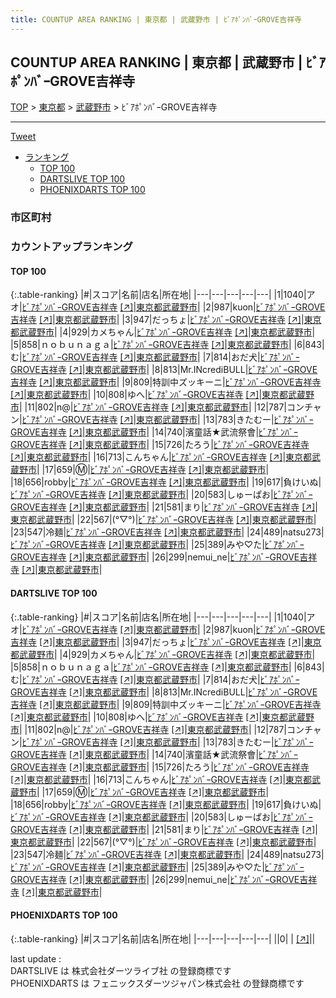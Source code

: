 ```yaml
---
title: COUNTUP AREA RANKING | 東京都 | 武蔵野市 | ﾋﾞｱﾎﾟﾝﾊﾞｰGROVE吉祥寺
---
```

## COUNTUP AREA RANKING | 東京都 | 武蔵野市 | ﾋﾞｱﾎﾟﾝﾊﾞｰGROVE吉祥寺

[TOP](/darts/rank/) > [東京都](/darts/rank/東京都/) > [武蔵野市](/darts/rank/東京都/武蔵野市/) > ﾋﾞｱﾎﾟﾝﾊﾞｰGROVE吉祥寺

___

<a href="https://twitter.com/share?ref_src=twsrc%5Etfw" data-text="COUNTUP AREA RANKING | 東京都武蔵野市ﾋﾞｱﾎﾟﾝﾊﾞｰGROVE吉祥寺" class="twitter-share-button" data-hashtags="DARTSLIVE,PHOENIXDARTS,darts,ダーツ" data-show-count="false">Tweet</a>

* [ランキング](#カウントアップランキング)
    * [TOP 100](#top-100)
    * [DARTSLIVE TOP 100](#dartslive-top-100)
    * [PHOENIXDARTS TOP 100](#phoenixdarts-top-100)

### 市区町村

<ul>

</ul>

### カウントアップランキング

#### TOP 100



{:.table-ranking}
|#|スコア|名前|店名|所在地|
|---|---|---|---|---|
|1|1040|<span class="rank-name-dl">アオ</span>|<a href="/darts/rank/shops/ab7d01d094b3f17bb21333aee1bd51e4.html">ﾋﾞｱﾎﾟﾝﾊﾞｰGROVE吉祥寺</a> <a href="https://search.dartslive.com/jp/shop/ab7d01d094b3f17bb21333aee1bd51e4">[↗]</a>|<a href="/darts/rank/東京都/武蔵野市">東京都武蔵野市</a>|
|2|987|<span class="rank-name-dl">kuon</span>|<a href="/darts/rank/shops/ab7d01d094b3f17bb21333aee1bd51e4.html">ﾋﾞｱﾎﾟﾝﾊﾞｰGROVE吉祥寺</a> <a href="https://search.dartslive.com/jp/shop/ab7d01d094b3f17bb21333aee1bd51e4">[↗]</a>|<a href="/darts/rank/東京都/武蔵野市">東京都武蔵野市</a>|
|3|947|<span class="rank-name-dl">だっちょ</span>|<a href="/darts/rank/shops/ab7d01d094b3f17bb21333aee1bd51e4.html">ﾋﾞｱﾎﾟﾝﾊﾞｰGROVE吉祥寺</a> <a href="https://search.dartslive.com/jp/shop/ab7d01d094b3f17bb21333aee1bd51e4">[↗]</a>|<a href="/darts/rank/東京都/武蔵野市">東京都武蔵野市</a>|
|4|929|<span class="rank-name-dl">カメちゃん</span>|<a href="/darts/rank/shops/ab7d01d094b3f17bb21333aee1bd51e4.html">ﾋﾞｱﾎﾟﾝﾊﾞｰGROVE吉祥寺</a> <a href="https://search.dartslive.com/jp/shop/ab7d01d094b3f17bb21333aee1bd51e4">[↗]</a>|<a href="/darts/rank/東京都/武蔵野市">東京都武蔵野市</a>|
|5|858|<span class="rank-name-dl">ｎｏｂｕｎａｇａ</span>|<a href="/darts/rank/shops/ab7d01d094b3f17bb21333aee1bd51e4.html">ﾋﾞｱﾎﾟﾝﾊﾞｰGROVE吉祥寺</a> <a href="https://search.dartslive.com/jp/shop/ab7d01d094b3f17bb21333aee1bd51e4">[↗]</a>|<a href="/darts/rank/東京都/武蔵野市">東京都武蔵野市</a>|
|6|843|<span class="rank-name-dl">む</span>|<a href="/darts/rank/shops/ab7d01d094b3f17bb21333aee1bd51e4.html">ﾋﾞｱﾎﾟﾝﾊﾞｰGROVE吉祥寺</a> <a href="https://search.dartslive.com/jp/shop/ab7d01d094b3f17bb21333aee1bd51e4">[↗]</a>|<a href="/darts/rank/東京都/武蔵野市">東京都武蔵野市</a>|
|7|814|<span class="rank-name-dl">おだ犬</span>|<a href="/darts/rank/shops/ab7d01d094b3f17bb21333aee1bd51e4.html">ﾋﾞｱﾎﾟﾝﾊﾞｰGROVE吉祥寺</a> <a href="https://search.dartslive.com/jp/shop/ab7d01d094b3f17bb21333aee1bd51e4">[↗]</a>|<a href="/darts/rank/東京都/武蔵野市">東京都武蔵野市</a>|
|8|813|<span class="rank-name-dl">Mr.INcrediBULL</span>|<a href="/darts/rank/shops/ab7d01d094b3f17bb21333aee1bd51e4.html">ﾋﾞｱﾎﾟﾝﾊﾞｰGROVE吉祥寺</a> <a href="https://search.dartslive.com/jp/shop/ab7d01d094b3f17bb21333aee1bd51e4">[↗]</a>|<a href="/darts/rank/東京都/武蔵野市">東京都武蔵野市</a>|
|9|809|<span class="rank-name-dl">特訓中ズッキーニ</span>|<a href="/darts/rank/shops/ab7d01d094b3f17bb21333aee1bd51e4.html">ﾋﾞｱﾎﾟﾝﾊﾞｰGROVE吉祥寺</a> <a href="https://search.dartslive.com/jp/shop/ab7d01d094b3f17bb21333aee1bd51e4">[↗]</a>|<a href="/darts/rank/東京都/武蔵野市">東京都武蔵野市</a>|
|10|808|<span class="rank-name-dl">ゆへ</span>|<a href="/darts/rank/shops/ab7d01d094b3f17bb21333aee1bd51e4.html">ﾋﾞｱﾎﾟﾝﾊﾞｰGROVE吉祥寺</a> <a href="https://search.dartslive.com/jp/shop/ab7d01d094b3f17bb21333aee1bd51e4">[↗]</a>|<a href="/darts/rank/東京都/武蔵野市">東京都武蔵野市</a>|
|11|802|<span class="rank-name-dl">n@</span>|<a href="/darts/rank/shops/ab7d01d094b3f17bb21333aee1bd51e4.html">ﾋﾞｱﾎﾟﾝﾊﾞｰGROVE吉祥寺</a> <a href="https://search.dartslive.com/jp/shop/ab7d01d094b3f17bb21333aee1bd51e4">[↗]</a>|<a href="/darts/rank/東京都/武蔵野市">東京都武蔵野市</a>|
|12|787|<span class="rank-name-dl">コンチャン</span>|<a href="/darts/rank/shops/ab7d01d094b3f17bb21333aee1bd51e4.html">ﾋﾞｱﾎﾟﾝﾊﾞｰGROVE吉祥寺</a> <a href="https://search.dartslive.com/jp/shop/ab7d01d094b3f17bb21333aee1bd51e4">[↗]</a>|<a href="/darts/rank/東京都/武蔵野市">東京都武蔵野市</a>|
|13|783|<span class="rank-name-dl">きたむー</span>|<a href="/darts/rank/shops/ab7d01d094b3f17bb21333aee1bd51e4.html">ﾋﾞｱﾎﾟﾝﾊﾞｰGROVE吉祥寺</a> <a href="https://search.dartslive.com/jp/shop/ab7d01d094b3f17bb21333aee1bd51e4">[↗]</a>|<a href="/darts/rank/東京都/武蔵野市">東京都武蔵野市</a>|
|14|740|<span class="rank-name-dl">濱童話★武流祭會</span>|<a href="/darts/rank/shops/ab7d01d094b3f17bb21333aee1bd51e4.html">ﾋﾞｱﾎﾟﾝﾊﾞｰGROVE吉祥寺</a> <a href="https://search.dartslive.com/jp/shop/ab7d01d094b3f17bb21333aee1bd51e4">[↗]</a>|<a href="/darts/rank/東京都/武蔵野市">東京都武蔵野市</a>|
|15|726|<span class="rank-name-dl">たろう</span>|<a href="/darts/rank/shops/ab7d01d094b3f17bb21333aee1bd51e4.html">ﾋﾞｱﾎﾟﾝﾊﾞｰGROVE吉祥寺</a> <a href="https://search.dartslive.com/jp/shop/ab7d01d094b3f17bb21333aee1bd51e4">[↗]</a>|<a href="/darts/rank/東京都/武蔵野市">東京都武蔵野市</a>|
|16|713|<span class="rank-name-dl">こんちゃん</span>|<a href="/darts/rank/shops/ab7d01d094b3f17bb21333aee1bd51e4.html">ﾋﾞｱﾎﾟﾝﾊﾞｰGROVE吉祥寺</a> <a href="https://search.dartslive.com/jp/shop/ab7d01d094b3f17bb21333aee1bd51e4">[↗]</a>|<a href="/darts/rank/東京都/武蔵野市">東京都武蔵野市</a>|
|17|659|<span class="rank-name-dl">Ⓜ️</span>|<a href="/darts/rank/shops/ab7d01d094b3f17bb21333aee1bd51e4.html">ﾋﾞｱﾎﾟﾝﾊﾞｰGROVE吉祥寺</a> <a href="https://search.dartslive.com/jp/shop/ab7d01d094b3f17bb21333aee1bd51e4">[↗]</a>|<a href="/darts/rank/東京都/武蔵野市">東京都武蔵野市</a>|
|18|656|<span class="rank-name-dl">robby</span>|<a href="/darts/rank/shops/ab7d01d094b3f17bb21333aee1bd51e4.html">ﾋﾞｱﾎﾟﾝﾊﾞｰGROVE吉祥寺</a> <a href="https://search.dartslive.com/jp/shop/ab7d01d094b3f17bb21333aee1bd51e4">[↗]</a>|<a href="/darts/rank/東京都/武蔵野市">東京都武蔵野市</a>|
|19|617|<span class="rank-name-dl">負けいぬ</span>|<a href="/darts/rank/shops/ab7d01d094b3f17bb21333aee1bd51e4.html">ﾋﾞｱﾎﾟﾝﾊﾞｰGROVE吉祥寺</a> <a href="https://search.dartslive.com/jp/shop/ab7d01d094b3f17bb21333aee1bd51e4">[↗]</a>|<a href="/darts/rank/東京都/武蔵野市">東京都武蔵野市</a>|
|20|583|<span class="rank-name-dl">しゅーぱお</span>|<a href="/darts/rank/shops/ab7d01d094b3f17bb21333aee1bd51e4.html">ﾋﾞｱﾎﾟﾝﾊﾞｰGROVE吉祥寺</a> <a href="https://search.dartslive.com/jp/shop/ab7d01d094b3f17bb21333aee1bd51e4">[↗]</a>|<a href="/darts/rank/東京都/武蔵野市">東京都武蔵野市</a>|
|21|581|<span class="rank-name-dl">まり</span>|<a href="/darts/rank/shops/ab7d01d094b3f17bb21333aee1bd51e4.html">ﾋﾞｱﾎﾟﾝﾊﾞｰGROVE吉祥寺</a> <a href="https://search.dartslive.com/jp/shop/ab7d01d094b3f17bb21333aee1bd51e4">[↗]</a>|<a href="/darts/rank/東京都/武蔵野市">東京都武蔵野市</a>|
|22|567|<span class="rank-name-dl">(°▽°)</span>|<a href="/darts/rank/shops/ab7d01d094b3f17bb21333aee1bd51e4.html">ﾋﾞｱﾎﾟﾝﾊﾞｰGROVE吉祥寺</a> <a href="https://search.dartslive.com/jp/shop/ab7d01d094b3f17bb21333aee1bd51e4">[↗]</a>|<a href="/darts/rank/東京都/武蔵野市">東京都武蔵野市</a>|
|23|547|<span class="rank-name-dl">冷麺</span>|<a href="/darts/rank/shops/ab7d01d094b3f17bb21333aee1bd51e4.html">ﾋﾞｱﾎﾟﾝﾊﾞｰGROVE吉祥寺</a> <a href="https://search.dartslive.com/jp/shop/ab7d01d094b3f17bb21333aee1bd51e4">[↗]</a>|<a href="/darts/rank/東京都/武蔵野市">東京都武蔵野市</a>|
|24|489|<span class="rank-name-dl">natsu273</span>|<a href="/darts/rank/shops/ab7d01d094b3f17bb21333aee1bd51e4.html">ﾋﾞｱﾎﾟﾝﾊﾞｰGROVE吉祥寺</a> <a href="https://search.dartslive.com/jp/shop/ab7d01d094b3f17bb21333aee1bd51e4">[↗]</a>|<a href="/darts/rank/東京都/武蔵野市">東京都武蔵野市</a>|
|25|389|<span class="rank-name-dl">みや♡た</span>|<a href="/darts/rank/shops/ab7d01d094b3f17bb21333aee1bd51e4.html">ﾋﾞｱﾎﾟﾝﾊﾞｰGROVE吉祥寺</a> <a href="https://search.dartslive.com/jp/shop/ab7d01d094b3f17bb21333aee1bd51e4">[↗]</a>|<a href="/darts/rank/東京都/武蔵野市">東京都武蔵野市</a>|
|26|299|<span class="rank-name-dl">nemui_ne</span>|<a href="/darts/rank/shops/ab7d01d094b3f17bb21333aee1bd51e4.html">ﾋﾞｱﾎﾟﾝﾊﾞｰGROVE吉祥寺</a> <a href="https://search.dartslive.com/jp/shop/ab7d01d094b3f17bb21333aee1bd51e4">[↗]</a>|<a href="/darts/rank/東京都/武蔵野市">東京都武蔵野市</a>|


#### DARTSLIVE TOP 100



{:.table-ranking}
|#|スコア|名前|店名|所在地|
|---|---|---|---|---|
|1|1040|<span class="rank-name-dl">アオ</span>|<a href="/darts/rank/shops/ab7d01d094b3f17bb21333aee1bd51e4.html">ﾋﾞｱﾎﾟﾝﾊﾞｰGROVE吉祥寺</a> <a href="https://search.dartslive.com/jp/shop/ab7d01d094b3f17bb21333aee1bd51e4">[↗]</a>|<a href="/darts/rank/東京都/武蔵野市">東京都武蔵野市</a>|
|2|987|<span class="rank-name-dl">kuon</span>|<a href="/darts/rank/shops/ab7d01d094b3f17bb21333aee1bd51e4.html">ﾋﾞｱﾎﾟﾝﾊﾞｰGROVE吉祥寺</a> <a href="https://search.dartslive.com/jp/shop/ab7d01d094b3f17bb21333aee1bd51e4">[↗]</a>|<a href="/darts/rank/東京都/武蔵野市">東京都武蔵野市</a>|
|3|947|<span class="rank-name-dl">だっちょ</span>|<a href="/darts/rank/shops/ab7d01d094b3f17bb21333aee1bd51e4.html">ﾋﾞｱﾎﾟﾝﾊﾞｰGROVE吉祥寺</a> <a href="https://search.dartslive.com/jp/shop/ab7d01d094b3f17bb21333aee1bd51e4">[↗]</a>|<a href="/darts/rank/東京都/武蔵野市">東京都武蔵野市</a>|
|4|929|<span class="rank-name-dl">カメちゃん</span>|<a href="/darts/rank/shops/ab7d01d094b3f17bb21333aee1bd51e4.html">ﾋﾞｱﾎﾟﾝﾊﾞｰGROVE吉祥寺</a> <a href="https://search.dartslive.com/jp/shop/ab7d01d094b3f17bb21333aee1bd51e4">[↗]</a>|<a href="/darts/rank/東京都/武蔵野市">東京都武蔵野市</a>|
|5|858|<span class="rank-name-dl">ｎｏｂｕｎａｇａ</span>|<a href="/darts/rank/shops/ab7d01d094b3f17bb21333aee1bd51e4.html">ﾋﾞｱﾎﾟﾝﾊﾞｰGROVE吉祥寺</a> <a href="https://search.dartslive.com/jp/shop/ab7d01d094b3f17bb21333aee1bd51e4">[↗]</a>|<a href="/darts/rank/東京都/武蔵野市">東京都武蔵野市</a>|
|6|843|<span class="rank-name-dl">む</span>|<a href="/darts/rank/shops/ab7d01d094b3f17bb21333aee1bd51e4.html">ﾋﾞｱﾎﾟﾝﾊﾞｰGROVE吉祥寺</a> <a href="https://search.dartslive.com/jp/shop/ab7d01d094b3f17bb21333aee1bd51e4">[↗]</a>|<a href="/darts/rank/東京都/武蔵野市">東京都武蔵野市</a>|
|7|814|<span class="rank-name-dl">おだ犬</span>|<a href="/darts/rank/shops/ab7d01d094b3f17bb21333aee1bd51e4.html">ﾋﾞｱﾎﾟﾝﾊﾞｰGROVE吉祥寺</a> <a href="https://search.dartslive.com/jp/shop/ab7d01d094b3f17bb21333aee1bd51e4">[↗]</a>|<a href="/darts/rank/東京都/武蔵野市">東京都武蔵野市</a>|
|8|813|<span class="rank-name-dl">Mr.INcrediBULL</span>|<a href="/darts/rank/shops/ab7d01d094b3f17bb21333aee1bd51e4.html">ﾋﾞｱﾎﾟﾝﾊﾞｰGROVE吉祥寺</a> <a href="https://search.dartslive.com/jp/shop/ab7d01d094b3f17bb21333aee1bd51e4">[↗]</a>|<a href="/darts/rank/東京都/武蔵野市">東京都武蔵野市</a>|
|9|809|<span class="rank-name-dl">特訓中ズッキーニ</span>|<a href="/darts/rank/shops/ab7d01d094b3f17bb21333aee1bd51e4.html">ﾋﾞｱﾎﾟﾝﾊﾞｰGROVE吉祥寺</a> <a href="https://search.dartslive.com/jp/shop/ab7d01d094b3f17bb21333aee1bd51e4">[↗]</a>|<a href="/darts/rank/東京都/武蔵野市">東京都武蔵野市</a>|
|10|808|<span class="rank-name-dl">ゆへ</span>|<a href="/darts/rank/shops/ab7d01d094b3f17bb21333aee1bd51e4.html">ﾋﾞｱﾎﾟﾝﾊﾞｰGROVE吉祥寺</a> <a href="https://search.dartslive.com/jp/shop/ab7d01d094b3f17bb21333aee1bd51e4">[↗]</a>|<a href="/darts/rank/東京都/武蔵野市">東京都武蔵野市</a>|
|11|802|<span class="rank-name-dl">n@</span>|<a href="/darts/rank/shops/ab7d01d094b3f17bb21333aee1bd51e4.html">ﾋﾞｱﾎﾟﾝﾊﾞｰGROVE吉祥寺</a> <a href="https://search.dartslive.com/jp/shop/ab7d01d094b3f17bb21333aee1bd51e4">[↗]</a>|<a href="/darts/rank/東京都/武蔵野市">東京都武蔵野市</a>|
|12|787|<span class="rank-name-dl">コンチャン</span>|<a href="/darts/rank/shops/ab7d01d094b3f17bb21333aee1bd51e4.html">ﾋﾞｱﾎﾟﾝﾊﾞｰGROVE吉祥寺</a> <a href="https://search.dartslive.com/jp/shop/ab7d01d094b3f17bb21333aee1bd51e4">[↗]</a>|<a href="/darts/rank/東京都/武蔵野市">東京都武蔵野市</a>|
|13|783|<span class="rank-name-dl">きたむー</span>|<a href="/darts/rank/shops/ab7d01d094b3f17bb21333aee1bd51e4.html">ﾋﾞｱﾎﾟﾝﾊﾞｰGROVE吉祥寺</a> <a href="https://search.dartslive.com/jp/shop/ab7d01d094b3f17bb21333aee1bd51e4">[↗]</a>|<a href="/darts/rank/東京都/武蔵野市">東京都武蔵野市</a>|
|14|740|<span class="rank-name-dl">濱童話★武流祭會</span>|<a href="/darts/rank/shops/ab7d01d094b3f17bb21333aee1bd51e4.html">ﾋﾞｱﾎﾟﾝﾊﾞｰGROVE吉祥寺</a> <a href="https://search.dartslive.com/jp/shop/ab7d01d094b3f17bb21333aee1bd51e4">[↗]</a>|<a href="/darts/rank/東京都/武蔵野市">東京都武蔵野市</a>|
|15|726|<span class="rank-name-dl">たろう</span>|<a href="/darts/rank/shops/ab7d01d094b3f17bb21333aee1bd51e4.html">ﾋﾞｱﾎﾟﾝﾊﾞｰGROVE吉祥寺</a> <a href="https://search.dartslive.com/jp/shop/ab7d01d094b3f17bb21333aee1bd51e4">[↗]</a>|<a href="/darts/rank/東京都/武蔵野市">東京都武蔵野市</a>|
|16|713|<span class="rank-name-dl">こんちゃん</span>|<a href="/darts/rank/shops/ab7d01d094b3f17bb21333aee1bd51e4.html">ﾋﾞｱﾎﾟﾝﾊﾞｰGROVE吉祥寺</a> <a href="https://search.dartslive.com/jp/shop/ab7d01d094b3f17bb21333aee1bd51e4">[↗]</a>|<a href="/darts/rank/東京都/武蔵野市">東京都武蔵野市</a>|
|17|659|<span class="rank-name-dl">Ⓜ️</span>|<a href="/darts/rank/shops/ab7d01d094b3f17bb21333aee1bd51e4.html">ﾋﾞｱﾎﾟﾝﾊﾞｰGROVE吉祥寺</a> <a href="https://search.dartslive.com/jp/shop/ab7d01d094b3f17bb21333aee1bd51e4">[↗]</a>|<a href="/darts/rank/東京都/武蔵野市">東京都武蔵野市</a>|
|18|656|<span class="rank-name-dl">robby</span>|<a href="/darts/rank/shops/ab7d01d094b3f17bb21333aee1bd51e4.html">ﾋﾞｱﾎﾟﾝﾊﾞｰGROVE吉祥寺</a> <a href="https://search.dartslive.com/jp/shop/ab7d01d094b3f17bb21333aee1bd51e4">[↗]</a>|<a href="/darts/rank/東京都/武蔵野市">東京都武蔵野市</a>|
|19|617|<span class="rank-name-dl">負けいぬ</span>|<a href="/darts/rank/shops/ab7d01d094b3f17bb21333aee1bd51e4.html">ﾋﾞｱﾎﾟﾝﾊﾞｰGROVE吉祥寺</a> <a href="https://search.dartslive.com/jp/shop/ab7d01d094b3f17bb21333aee1bd51e4">[↗]</a>|<a href="/darts/rank/東京都/武蔵野市">東京都武蔵野市</a>|
|20|583|<span class="rank-name-dl">しゅーぱお</span>|<a href="/darts/rank/shops/ab7d01d094b3f17bb21333aee1bd51e4.html">ﾋﾞｱﾎﾟﾝﾊﾞｰGROVE吉祥寺</a> <a href="https://search.dartslive.com/jp/shop/ab7d01d094b3f17bb21333aee1bd51e4">[↗]</a>|<a href="/darts/rank/東京都/武蔵野市">東京都武蔵野市</a>|
|21|581|<span class="rank-name-dl">まり</span>|<a href="/darts/rank/shops/ab7d01d094b3f17bb21333aee1bd51e4.html">ﾋﾞｱﾎﾟﾝﾊﾞｰGROVE吉祥寺</a> <a href="https://search.dartslive.com/jp/shop/ab7d01d094b3f17bb21333aee1bd51e4">[↗]</a>|<a href="/darts/rank/東京都/武蔵野市">東京都武蔵野市</a>|
|22|567|<span class="rank-name-dl">(°▽°)</span>|<a href="/darts/rank/shops/ab7d01d094b3f17bb21333aee1bd51e4.html">ﾋﾞｱﾎﾟﾝﾊﾞｰGROVE吉祥寺</a> <a href="https://search.dartslive.com/jp/shop/ab7d01d094b3f17bb21333aee1bd51e4">[↗]</a>|<a href="/darts/rank/東京都/武蔵野市">東京都武蔵野市</a>|
|23|547|<span class="rank-name-dl">冷麺</span>|<a href="/darts/rank/shops/ab7d01d094b3f17bb21333aee1bd51e4.html">ﾋﾞｱﾎﾟﾝﾊﾞｰGROVE吉祥寺</a> <a href="https://search.dartslive.com/jp/shop/ab7d01d094b3f17bb21333aee1bd51e4">[↗]</a>|<a href="/darts/rank/東京都/武蔵野市">東京都武蔵野市</a>|
|24|489|<span class="rank-name-dl">natsu273</span>|<a href="/darts/rank/shops/ab7d01d094b3f17bb21333aee1bd51e4.html">ﾋﾞｱﾎﾟﾝﾊﾞｰGROVE吉祥寺</a> <a href="https://search.dartslive.com/jp/shop/ab7d01d094b3f17bb21333aee1bd51e4">[↗]</a>|<a href="/darts/rank/東京都/武蔵野市">東京都武蔵野市</a>|
|25|389|<span class="rank-name-dl">みや♡た</span>|<a href="/darts/rank/shops/ab7d01d094b3f17bb21333aee1bd51e4.html">ﾋﾞｱﾎﾟﾝﾊﾞｰGROVE吉祥寺</a> <a href="https://search.dartslive.com/jp/shop/ab7d01d094b3f17bb21333aee1bd51e4">[↗]</a>|<a href="/darts/rank/東京都/武蔵野市">東京都武蔵野市</a>|
|26|299|<span class="rank-name-dl">nemui_ne</span>|<a href="/darts/rank/shops/ab7d01d094b3f17bb21333aee1bd51e4.html">ﾋﾞｱﾎﾟﾝﾊﾞｰGROVE吉祥寺</a> <a href="https://search.dartslive.com/jp/shop/ab7d01d094b3f17bb21333aee1bd51e4">[↗]</a>|<a href="/darts/rank/東京都/武蔵野市">東京都武蔵野市</a>|


#### PHOENIXDARTS TOP 100



{:.table-ranking}
|#|スコア|名前|店名|所在地|
|---|---|---|---|---|
||0|<span class="rank-name-dl"> </span>|<a href="/darts/rank/shops/.html"></a> <a href="">[↗]</a>|<a href="/darts/rank//"></a>|


<div class="footer border-top border-gray-light mt-5 pt-3 text-right text-gray">
    last update : <span style="font-weight: italic" id="foot_last_modified"></span><br />
    DARTSLIVE は 株式会社ダーツライブ社 の登録商標です<br />
    PHOENIXDARTS は フェニックスダーツジャパン株式会社 の登録商標です<br />
</div>

<script src="https://cdnjs.cloudflare.com/ajax/libs/jquery.tablesorter/2.31.3/js/jquery.tablesorter.min.js" integrity="sha512-qzgd5cYSZcosqpzpn7zF2ZId8f/8CHmFKZ8j7mU4OUXTNRd5g+ZHBPsgKEwoqxCtdQvExE5LprwwPAgoicguNg==" crossorigin="anonymous" referrerpolicy="no-referrer"></script>
<link rel="stylesheet" href="https://cdnjs.cloudflare.com/ajax/libs/jquery.tablesorter/2.31.3/css/theme.default.min.css" integrity="sha512-wghhOJkjQX0Lh3NSWvNKeZ0ZpNn+SPVXX1Qyc9OCaogADktxrBiBdKGDoqVUOyhStvMBmJQ8ZdMHiR3wuEq8+w==" crossorigin="anonymous" referrerpolicy="no-referrer" />
<script>
$(function() {
    $(".table-ranking").tablesorter({sortList:[[0, 0]]});
    $("#foot_last_modified").text(formatDate(new Date(document.lastModified), 'yyyy-MM-dd HH:mm:ss'));
});
</script>

<script async src="https://platform.twitter.com/widgets.js" charset="utf-8"></script>